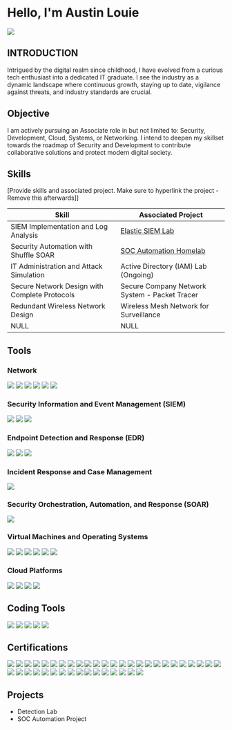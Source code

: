 # Hello, I'm Austin Louie 
<a href="https://www.linkedin.com/in/batulaustin"><img src="https://img.shields.io/badge/-LinkedIn-0072b1?&style=for-the-badge&logo=linkedin&logoColor=white" /></a>

## INTRODUCTION

Intrigued by the digital realm since childhood, I have evolved from a curious tech enthusiast into a dedicated IT graduate. I see the industry as a dynamic landscape where continuous growth, staying up to date, vigilance against threats, and industry standards are crucial. 

## Objective

I am actively pursuing an Associate role in but not limited to: Security, Development, Cloud, Systems, or Networking. I intend to deepen my skillset towards the roadmap of Security and Development to contribute collaborative solutions and protect modern digital society.

## Skills
[Provide skills and associated project. Make sure to hyperlink the project - Remove this afterwards]]

| Skill                                         | Associated Project         |
|-----------------------------------------------|----------------------------|
| SIEM Implementation and Log Analysis          | <a href="https://google.com">Elastic SIEM Lab</a>|
| Security Automation with Shuffle SOAR         | <a href="https://google.com">SOC Automation Homelab</a>|
| IT Administration and Attack Simulation       | Active Directory (IAM) Lab (Ongoing)|
| Secure Network Design with Complete Protocols | Secure Company Network System - Packet Tracer|
| Redundant Wireless Network Design             | Wireless Mesh Network for Surveillance|
| NULL | NULL|

## Tools

### Network
<div>
    <img src="https://img.shields.io/badge/-Wireshark-1679A7?&style=for-the-badge&logo=Wireshark&logoColor=white" />
    <img src="https://img.shields.io/badge/-pfSense-003366?&style=for-the-badge&logo=pfSense&logoColor=white" />
    <img src="https://img.shields.io/badge/-Cisco_ASA-F6A81E?&style=for-the-badge&logo=Cisco&logoColor=white" />
    <img src="https://img.shields.io/badge/-Huawei_Virtual_Access_Point-FF0000?&style=for-the-badge&logo=Huawei&logoColor=white" />
    <img src="https://img.shields.io/badge/-DD--WRT-800080?&style=for-the-badge&logoColor=white" />
    <img src="https://img.shields.io/badge/-AWS-FF9900?&style=for-the-badge&logo=Amazon-AWS&logoColor=white" />
</div>

### Security Information and Event Management (SIEM)
<div>
    <img src="https://img.shields.io/badge/-Elastic_SIEM-005571?&style=for-the-badge&logo=Elastic&logoColor=white" />
    <img src="https://img.shields.io/badge/-Splunk-000000?&style=for-the-badge&logo=Splunk&logoColor=white" />
    <img src="https://img.shields.io/badge/-Security_Onion-006400?&style=for-the-badge&logoColor=white" />
</div>

### Endpoint Detection and Response (EDR)
<div>
    <img src="https://img.shields.io/badge/-Microsoft_Defender_for_Endpoint-00A4EF?&style=for-the-badge&logo=Microsoft&logoColor=white" />
    <img src="https://img.shields.io/badge/-Wazuh-4B275F?&style=for-the-badge&logo=Wazuh&logoColor=white" />
    <img src="https://img.shields.io/badge/-Velociraptor-4B275F?&style=for-the-badge&logo=Velociraptor&logoColor=white" />
</div>

### Incident Response and Case Management
<div>
    <img src="https://img.shields.io/badge/-TheHive-FF6347?&style=for-the-badge&logoColor=white" />
</div>

### Security Orchestration, Automation, and Response (SOAR)
<div>
    <img src="https://img.shields.io/badge/-Shuffle-FF5733?&style=for-the-badge&logoColor=white" />
</div>

### Virtual Machines and Operating Systems
<div>
    <img src="https://img.shields.io/badge/-VMware-607078?&style=for-the-badge&logo=VMware&logoColor=white" />
    <img src="https://img.shields.io/badge/-VirtualBox-183A61?&style=for-the-badge&logo=VirtualBox&logoColor=white" />
    <img src="https://img.shields.io/badge/-Windows_Server-0078D6?&style=for-the-badge&logo=Windows&logoColor=white" />
    <img src="https://img.shields.io/badge/-Windows_10-0078D6?&style=for-the-badge&logo=Windows&logoColor=white" />
    <img src="https://img.shields.io/badge/-Kali_Linux-557C94?&style=for-the-badge&logo=Kali-Linux&logoColor=white" />
    <img src="https://img.shields.io/badge/-Ubuntu-E95420?&style=for-the-badge&logo=Ubuntu&logoColor=white" />
</div>

### Cloud Platforms
<div>
    <img src="https://img.shields.io/badge/-Azure-0078D4?&style=for-the-badge&logo=Microsoft-Azure&logoColor=white" />
    <img src="https://img.shields.io/badge/-AWS-FF9900?&style=for-the-badge&logo=Amazon-AWS&logoColor=white" />
    <img src="https://img.shields.io/badge/-DigitalOcean-0080FF?&style=for-the-badge&logo=DigitalOcean&logoColor=white" />
    <img src="https://img.shields.io/badge/-Huawei_Cloud-FF0000?&style=for-the-badge&logo=Huawei&logoColor=white" />
</div>

## Coding Tools

<div>
    <img src="https://img.shields.io/badge/-GitHub-181717?&style=for-the-badge&logo=GitHub&logoColor=white" />
    <img src="https://img.shields.io/badge/-Python-3776AB?&style=for-the-badge&logo=Python&logoColor=white" />
    <img src="https://img.shields.io/badge/-Java-007396?&style=for-the-badge&logo=Java&logoColor=white" />
    <img src="https://img.shields.io/badge/-HTML-E34F26?&style=for-the-badge&logo=HTML5&logoColor=white" />
    <img src="https://img.shields.io/badge/-CSS-1572B6?&style=for-the-badge&logo=CSS3&logoColor=white" />
</div>


## Certifications

<div>
  <img src="https://img.shields.io/badge/-Junior%20Cybersecurity%20Analyst-007ACC?&style=for-the-badge&logo=cisco&logoColor=white" />
  <img src="https://img.shields.io/badge/-CCNA%3A%20Enterprise%20Networking%2C%20Security%2C%20and%20Automation-FF5733?&style=for-the-badge&logo=cisco&logoColor=white" />
  <img src="https://img.shields.io/badge/-CCNA%3A%20Switching%2C%20Routing%2C%20and%20Wireless%20Essentials-00C4CC?&style=for-the-badge&logo=cisco&logoColor=white" />
  <img src="https://img.shields.io/badge/-Network%20Support%20and%20Security-4D4D4D?&style=for-the-badge&logo=cisco&logoColor=white" />
  <img src="https://img.shields.io/badge/-Network%20Defense-800000?&style=for-the-badge&logo=cisco&logoColor=white" />
  <img src="https://img.shields.io/badge/-Endpoint%20Security-8B008B?&style=for-the-badge&logo=cisco&logoColor=white" />
  <img src="https://img.shields.io/badge/-Google%20Cybersecurity%20Professional%20Certificate-4285F4?&style=for-the-badge&logo=google&logoColor=white" />
  <img src="https://img.shields.io/badge/-Cybersecurity%20Specialist%20Professional%20Certificate-00FF00?&style=for-the-badge&logo=ibm&logoColor=white" />
  <img src="https://img.shields.io/badge/-Fortinet%20Certified%20Cybersecurity%20Associate-EE4C2C?&style=for-the-badge&logo=fortinet&logoColor=white" />
  <img src="https://img.shields.io/badge/-FortiGate%20Operations-800080?&style=for-the-badge&logo=fortinet&logoColor=white" />
  <img src="https://img.shields.io/badge/-Threat%20Landscape%20Essentials-FF4500?&style=for-the-badge&logo=fortinet&logoColor=white" />
  <img src="https://img.shields.io/badge/-Cybersecurity%20Analyst%20Professional%20Certificate-0078D4?&style=for-the-badge&logo=microsoft&logoColor=white" />
  <img src="https://img.shields.io/badge/-Microsoft%20Defender%20for%20Endpoint-68217A?&style=for-the-badge&logo=microsoft&logoColor=white" />
  <img src="https://img.shields.io/badge/-Secure%20Networking-DAA520?&style=for-the-badge&logo=microsoft&logoColor=white" />
  <img src="https://img.shields.io/badge/-Identity%20%26%20Access%20Management-008080?&style=for-the-badge&logo=microsoft&logoColor=white" />
  <img src="https://img.shields.io/badge/-Secure%20Computing%2C%20Storage%2C%20and%20Databases-4682B4?&style=for-the-badge&logo=microsoft&logoColor=white" />
  <img src="https://img.shields.io/badge/-Security%20Operations%20Management-FF6347?&style=for-the-badge&logo=microsoft&logoColor=white" />
  <img src="https://img.shields.io/badge/-Qualys%20Certified%20Specialist%3A%20EDR-DC143C?&style=for-the-badge&logo=qualys&logoColor=white" />
  <img src="https://img.shields.io/badge/-Qualys%20Certified%20Specialist%3A%20Policy%20Compliance-483D8B?&style=for-the-badge&logo=qualys&logoColor=white" />
  <img src="https://img.shields.io/badge/-Qualys%20Certified%20Specialist%3A%20VMDR-1E90FF?&style=for-the-badge&logo=qualys&logoColor=white" />
  <img src="https://img.shields.io/badge/-Aruba%20Network%20Security%20Essentials-00CED1?&style=for-the-badge&logo=hewlett-packard&logoColor=white" />
  <img src="https://img.shields.io/badge/-Aruba%20Network%20Automation%20Essentials-008000?&style=for-the-badge&logo=hewlett-packard&logoColor=white" />
  <img src="https://img.shields.io/badge/-ACSA%20Fast%20Track%3A%20Cisco%20to%20Aruba%20Switching-FFD700?&style=for-the-badge&logo=hewlett-packard&logoColor=white" />
  <img src="https://img.shields.io/badge/-JNCIA%2DCloud-7B68EE?&style=for-the-badge&logo=juniper-networks&logoColor=white" />
  <img src="https://img.shields.io/badge/-JNCIA%2DJunos-FF4500?&style=for-the-badge&logo=juniper-networks&logoColor=white" />
  <img src="https://img.shields.io/badge/-JNCIA%2DSEC-4682B4?&style=for-the-badge&logo=juniper-networks&logoColor=white" />
  <img src="https://img.shields.io/badge/-Foundations%20of%20Security%20Operations%20Centre-FF7F50?&style=for-the-badge&logo=palo-alto-networks&logoColor=white" />
  <img src="https://img.shields.io/badge/-Foundations%20of%20Cloud%20Security-FFD700?&style=for-the-badge&logo=palo-alto-networks&logoColor=white" />
  <img src="https://img.shields.io/badge/-Virtual%20Network%20Security%20Administrator-ADFF2F?&style=for-the-badge&logo=palo-alto-networks&logoColor=white" />
  <img src="https://img.shields.io/badge/-Secure%20Access%20Service%20Edge-00FA9A?&style=for-the-badge&logo=palo-alto-networks&logoColor=white" />
  <img src="https://img.shields.io/badge/-Cloud%20NGFW%20Administrator-DC143C?&style=for-the-badge&logo=palo-alto-networks&logoColor=white" />
  <img src="https://img.shields.io/badge/-AWS%20Cloud%20Essentials-232F3E?&style=for-the-badge&logo=amazon-aws&logoColor=white" />
  <img src="https://img.shields.io/badge/-AWS%20Networking%20Core-FF9900?&style=for-the-badge&logo=amazon-aws&logoColor=white" />
  <img src="https://img.shields.io/badge/-AWS%20Solutions%20Architecture-00BFFF?&style=for-the-badge&logo=amazon-aws&logoColor=white" />
  <img src="https://img.shields.io/badge/-Network%20Defense%20Essentials-B22222?&style=for-the-badge&logo=ec-council&logoColor=white" />
  <img src="https://img.shields.io/badge/-Digital%20Forensics%20Essentials-FF8C00?&style=for-the-badge&logo=ec-council&logoColor=white" />
  <img src="https://img.shields.io/badge/-Ethical%20Hacking%20Essentials-FF0000?&style=for-the-badge&logo=ec-council&logoColor=white" />
  <img src="https://img.shields.io/badge/-ISO%2FIEC%2027001%20Information%20Security%20Associate-4682B4?&style=for-the-badge&logo=skillfront&logoColor=white" />
  <img src="https://img.shields.io/badge/-ISO%209001%20Quality%20Management%20Systems%20Associate-4B0082?&style=for-the-badge&logo=skillfront&logoColor=white" />
  <img src="https://img.shields.io/badge/-Critical%20Infrastructure%20Protection-800080?&style=for-the-badge&logo=opswat&logoColor=white" />
  <img src="https://img.shields.io/badge/-ChatGPT%20for%20Data%20Analytics-00BFFF?&style=for-the-badge&logo=maven-analytics&logoColor=white" />
</div>


## Projects
- Detection Lab
- SOC Automation Project
